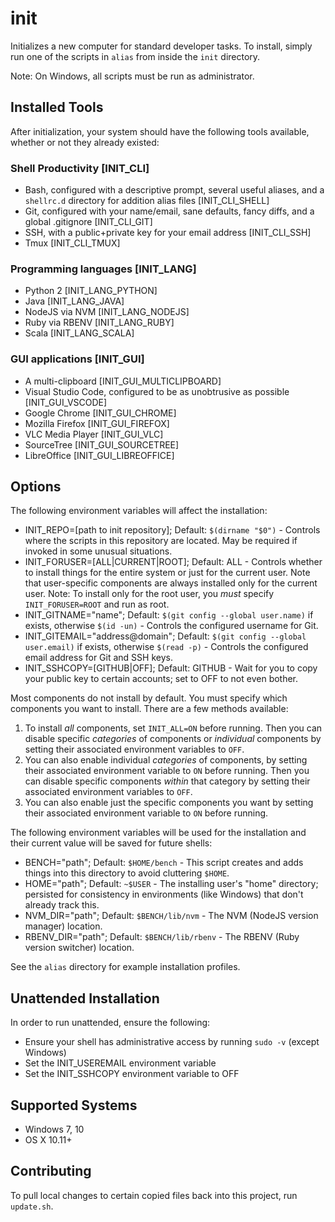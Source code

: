 # init

Initializes a new computer for standard developer tasks. To install, simply run one of the scripts in `alias` from inside the `init` directory.

Note: On Windows, all scripts must be run as administrator.

## Installed Tools

After initialization, your system should have the following tools available, whether or not they already existed:

### Shell Productivity [INIT_CLI]

- Bash, configured with a descriptive prompt, several useful aliases, and a `shellrc.d` directory for addition alias files [INIT_CLI_SHELL]
- Git, configured with your name/email, sane defaults, fancy diffs, and a global .gitignore [INIT_CLI_GIT]
- SSH, with a public+private key for your email address [INIT_CLI_SSH]
- Tmux [INIT_CLI_TMUX]

### Programming languages [INIT_LANG]

- Python 2 [INIT_LANG_PYTHON]
- Java [INIT_LANG_JAVA]
- NodeJS via NVM [INIT_LANG_NODEJS]
- Ruby via RBENV [INIT_LANG_RUBY]
- Scala [INIT_LANG_SCALA]

### GUI applications [INIT_GUI]

- A multi-clipboard [INIT_GUI_MULTICLIPBOARD]
- Visual Studio Code, configured to be as unobtrusive as possible [INIT_GUI_VSCODE]
- Google Chrome [INIT_GUI_CHROME]
- Mozilla Firefox [INIT_GUI_FIREFOX]
- VLC Media Player [INIT_GUI_VLC]
- SourceTree [INIT_GUI_SOURCETREE]
- LibreOffice [INIT_GUI_LIBREOFFICE]

## Options

The following environment variables will affect the installation:

- INIT_REPO=[path to init repository]; Default: `$(dirname "$0")` - Controls where the scripts in this repository are located. May be required if invoked in some unusual situations.
- INIT_FORUSER=[ALL|CURRENT|ROOT]; Default: ALL - Controls whether to install things for the entire system or just for the current user. Note that user-specific components are always installed only for the current user. Note: To install only for the root user, you *must* specify `INIT_FORUSER=ROOT` and run as root.
- INIT_GITNAME="name"; Default: `$(git config --global user.name)` if exists, otherwise `$(id -un)` - Controls the configured username for Git.
- INIT_GITEMAIL="address@domain"; Default: `$(git config --global user.email)` if exists, otherwise `$(read -p)` - Controls the configured email address for Git and SSH keys.
- INIT_SSHCOPY=[GITHUB|OFF]; Default: GITHUB - Wait for you to copy your public key to certain accounts; set to OFF to not even bother.

Most components do not install by default. You must specify which components you want to install. There are a few methods available:

1. To install *all* components, set `INIT_ALL=ON` before running. Then you can disable specific *categories* of components or *individual* components by setting their associated environment variables to `OFF`.
2. You can also enable individual *categories* of components, by setting their associated environment variable to `ON` before running. Then you can disable specific components *within* that category by setting their associated environment variables to `OFF`.
3. You can also enable just the specific components you want by setting their associated environment variable to `ON` before running.

The following environment variables will be used for the installation and their current value will be saved for future shells:

- BENCH="path"; Default: `$HOME/bench` - This script creates and adds things into this directory to avoid cluttering `$HOME`.
- HOME="path"; Default: `~$USER` - The installing user's "home" directory; persisted for consistency in environments (like Windows) that don't already track this.
- NVM_DIR="path"; Default: `$BENCH/lib/nvm` - The NVM (NodeJS version manager) location.
- RBENV_DIR="path"; Default: `$BENCH/lib/rbenv` - The RBENV (Ruby version switcher) location.

See the `alias` directory for example installation profiles.

## Unattended Installation

In order to run unattended, ensure the following:

- Ensure your shell has administrative access by running `sudo -v` (except Windows)
- Set the INIT_USEREMAIL environment variable
- Set the INIT_SSHCOPY environment variable to OFF

## Supported Systems

- Windows 7, 10
- OS X 10.11+

## Contributing

To pull local changes to certain copied files back into this project, run `update.sh`.
